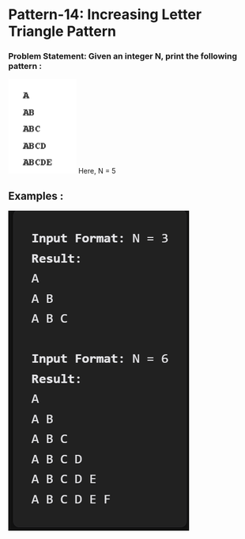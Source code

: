 # Pattern-14: Increasing Letter Triangle Pattern

### Problem Statement: Given an integer N, print the following pattern : 

<img src="../assets/Pic-27.png" />
Here, N = 5

## Examples :
<img src="../assets/Pic-28.png" />